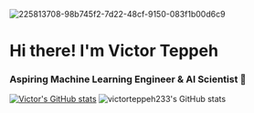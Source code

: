 
![225813708-98b745f2-7d22-48cf-9150-083f1b00d6c9](https://github.com/user-attachments/assets/2171fb28-f3a5-4c34-872f-ed9a8ee6ce0b)

# Hi there! I'm Victor Teppeh
### Aspiring Machine Learning Engineer & AI Scientist 🤖 
[![Victor's GitHub stats](https://github-readme-stats.vercel.app/api?username=victorteppeh233)](https://github.com/victorteppeh233/github-readme-stats)
![victorteppeh233's GitHub stats](https://github-readme-stats.vercel.app/api?username=victorteppeh233&show_icons=true&theme=synthwave)
